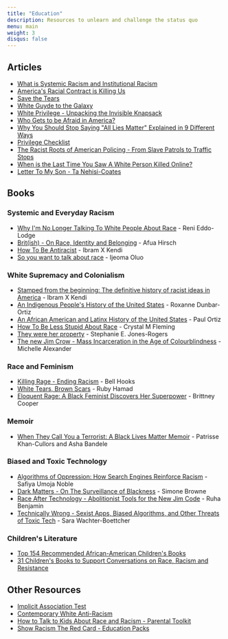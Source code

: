 ```yaml
---
title: "Education"
description: Resources to unlearn and challenge the status quo
menu: main
weight: 3
disqus: false
---
```


## Articles

* [What is Systemic Racism and Institutional Racism](https://theconversation.com/explainer-what-is-systemic-racism-and-institutional-racism-131152)
* [America's Racial Contract is Killing Us](https://www.theatlantic.com/ideas/archive/2020/05/americas-racial-contract-showing/611389/)
* [Save the Tears](https://tatianamac.com/posts/save-the-tears)
* [White Guyde to the Galaxy](https://tatianamac.com/posts/white-guyde/)
* [White Privilege - Unpacking the Invisible Knapsack](https://www.racialequitytools.org/resourcefiles/mcintosh.pdf)
* [Who Gets to be Afraid in America?](https://www.theatlantic.com/ideas/archive/2020/05/ahmaud-arbery/611539/)
* [Why You Should Stop Saying "All Lies Matter" Explained in 9 Different Ways](https://www.vox.com/2016/7/11/12136140/black-all-lives-matter)
* [Privilege Checklist](https://sites.google.com/a/u.boisestate.edu/social-justice-training/about-us/our-training/privilege-checklist)
* [The Racist Roots of American Policing - From Slave Patrols to Traffic Stops](https://theconversation.com/the-racist-roots-of-american-policing-from-slave-patrols-to-traffic-stops-112816)
* [When is the Last Time You Saw A White Person Killed Online?](https://eu.usatoday.com/story/news/nation/2020/05/28/george-floyd-ahmaud-arbery-covid-emotional-toll-hits-black-families/5270216002/)
* [Letter To My Son - Ta Nehisi-Coates](https://www.theatlantic.com/politics/archive/2015/07/tanehisi-coates-between-the-world-and-me/397619/)

## Books

### Systemic and Everyday Racism

* [Why I'm No Longer Talking To White People About Race](https://books.google.co.uk/books?id=VF9LDwAAQBAJ) - Reni Eddo-Lodge
* [Brit(ish) - On Race, Identity and Belonging](https://books.google.co.uk/books?id=RCqtDQAAQBAJ) - Afua Hirsch
* [How To Be Antiracist](https://books.google.co.uk/books?id=5ieCDwAAQBAJ) - Ibram X Kendi
* [So you want to talk about race](https://books.google.co.uk/books?id=f3mRDwAAQBAJ) - Ijeoma Oluo

### White Supremacy and Colonialism

* [Stamped from the beginning: The definitive history of racist ideas in America](https://books.google.co.uk/books?id=Rl9CDgAAQBAJ) - Ibram X Kendi
* [An Indigenous People's History of the United States](https://books.google.co.uk/books?id=ZkEoAwAAQBAJ) - Roxanne Dunbar-Ortiz
* [An African American and Latinx History of the United States](https://books.google.co.uk/books?id=MQtFDwAAQBAJ) - Paul Ortiz
* [How To Be Less Stupid About Race](https://books.google.co.uk/books?id=KE1EDwAAQBAJ) - Crystal M Fleming
* [They were her property](https://books.google.co.uk/books?id=i_OFDwAAQBAJ) - Stephanie E. Jones-Rogers
* [The new Jim Crow - Mass Incarceration in the Age of Colourblindness](https://books.google.co.uk/books?id=reDzBZ3pXqsC) - Michelle Alexander

### Race and Feminism

* [Killing Rage - Ending Racism](https://books.google.co.uk/books?id=3JlNFYKLheUC&dq) - Bell Hooks
* [White Tears, Brown Scars](https://books.google.co.uk/books?id=ydW2ywEACAAJ&dq) - Ruby Hamad
* [Eloquent Rage: A Black Feminist Discovers Her Superpower](https://books.google.co.uk/books?id=XNcuDwAAQBAJ) - Brittney Cooper

### Memoir

* [When They Call You a Terrorist: A Black Lives Matter Memoir](https://books.google.co.uk/books?id=6l4mDwAAQBAJ) - Patrisse Khan-Cullors and Asha Bandele

### Biased and Toxic Technology

* [Algorithms of Oppression: How Search Engines Reinforce Racism](https://books.google.co.uk/books?id=AzlDDwAAQBAJ) - Safiya Umoja Noble
* [Dark Matters - On The Surveillance of Blackness](https://books.google.co.uk/books?id=snmJCgAAQBAJ) - Simone Browne
* [Race After Technology - Abolitionist Tools for the New Jim Code](https://books.google.co.uk/books?id=G6-hDwAAQBAJ) - Ruha Benjamin
* [Technically Wrong - Sexist Apps, Biased Algorithms, and Other Threats of Toxic Tech](https://books.google.co.uk/books?id=chZSDgAAQBAJ) - Sara Wachter-Boettcher

### Children's Literature

* [Top 154 Recommended African-American Children's Books](https://aalbc.com/books/children.php)
* [31 Children's Books to Support Conversations on Race, Racism and Resistance](https://www.embracerace.org/resources/26-childrens-books-to-support-conversations-on-race-racism-resistance)

## Other Resources

* [Implicit Association Test](https://implicit.harvard.edu/implicit/takeatest.html)
* [Contemporary White Anti-Racism](https://crossculturalsolidarity.com/contemporary-white-antiracism/)
* [How to Talk to Kids About Race and Racism - Parental Toolkit](https://www.parenttoolkit.com/social-and-emotional-development/advice/social-awareness/how-to-talk-to-kids-about-race-and-racism)
* [Show Racism The Red Card - Education Packs](https://www.theredcard.org/resources-and-activities)
